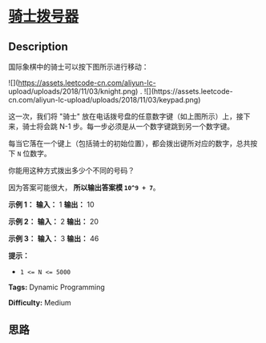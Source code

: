 # [骑士拨号器][title]

## Description

国际象棋中的骑士可以按下图所示进行移动：

![](https://assets.leetcode-cn.com/aliyun-lc-
upload/uploads/2018/11/03/knight.png) .           ![](https://assets.leetcode-
cn.com/aliyun-lc-upload/uploads/2018/11/03/keypad.png)

  
这一次，我们将 "骑士" 放在电话拨号盘的任意数字键（如上图所示）上，接下来，骑士将会跳 N-1 步。每一步必须是从一个数字键跳到另一个数字键。

每当它落在一个键上（包括骑士的初始位置），都会拨出键所对应的数字，总共按下 `N` 位数字。

你能用这种方式拨出多少个不同的号码？

因为答案可能很大， **所以输出答案模  `10^9 + 7`**。



**示例 1：**
            **输入：** 1    **输出：** 10    

**示例 2：**
            **输入：** 2    **输出：** 20    

**示例 3：**
            **输入：** 3    **输出：** 46    



**提示：**

  * `1 <= N <= 5000`


**Tags:** Dynamic Programming

**Difficulty:** Medium

## 思路

[title]: https://leetcode-cn.com/problems/knight-dialer
